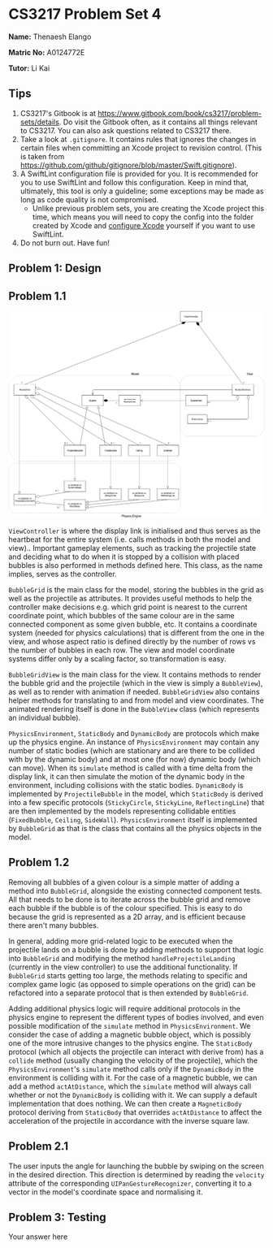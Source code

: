 CS3217 Problem Set 4
==

**Name:** Thenaesh Elango

**Matric No:** A0124772E

**Tutor:** Li Kai

## Tips

1. CS3217's Gitbook is at https://www.gitbook.com/book/cs3217/problem-sets/details. Do visit the Gitbook often, as it contains all things relevant to CS3217. You can also ask questions related to CS3217 there.
2. Take a look at `.gitignore`. It contains rules that ignores the changes in certain files when committing an Xcode project to revision control. (This is taken from https://github.com/github/gitignore/blob/master/Swift.gitignore).
3. A SwiftLint configuration file is provided for you. It is recommended for you to use SwiftLint and follow this configuration. Keep in mind that, ultimately, this tool is only a guideline; some exceptions may be made as long as code quality is not compromised.
    - Unlike previous problem sets, you are creating the Xcode project this time, which means you will need to copy the config into the folder created by Xcode and [configure Xcode](https://github.com/realm/SwiftLint#xcode) yourself if you want to use SwiftLint. 
4. Do not burn out. Have fun!

## Problem 1: Design

## Problem 1.1

![Class Diagram](class-diagram.png)

`ViewController` is where the display link is initialised and thus serves as the heartbeat for the entire system (i.e. calls methods in both the model and view).. Important gameplay elements, such as tracking the projectile state and deciding what to do when it is stopped by a collision with placed bubbles is also performed in methods defined here. This class, as the name implies, serves as the controller.

`BubbleGrid` is the main class for the model, storing the bubbles in the grid as well as the projectile as attributes. It provides useful methods to help the controller make decisions e.g. which grid point is nearest to the current coordinate point, which bubbles of the same colour are in the same connected component as some given bubble, etc. It contains a coordinate system (needed for physics calculations) that is different from the one in the view, and whose aspect ratio is defined directly by the number of rows vs the number of bubbles in each row. The view and model coordinate systems differ only by a scaling factor, so transformation is easy.

`BubbleGridView` is the main class for the view. It contains methods to render the bubble grid and the projectile (which in the view is simply a `BubbleView`), as well as to render with animation if needed. `BubbleGridView` also contains helper methods for translating to and from model and view coordinates. The animated rendering itself is done in the `BubbleView` class (which represents an individual bubble).

`PhysicsEnvironment`, `StaticBody` and `DynamicBody` are protocols which make up the physics engine. An instance of `PhysicsEnvironment` may contain any number of static bodies (which are stationary and are there to be collided with by the dynamic body) and at most one (for now) dynamic body (which can move). When its `simulate` method is called with a time delta from the display link, it can then simulate the motion of the dynamic body in the environment, including collisions with the static bodies. `DynamicBody` is implemented by `ProjectileBubble` in the model, which `StaticBody` is derived into a few specific protocols (`StickyCircle`, `StickyLine`, `ReflectingLine`) that are then implemented by the models representing collidable entities (`FixedBubble`, `Ceiling`, `SideWall`). `PhysicsEnvironment` itself is implemented by `BubbleGrid` as that is the class that contains all the physics objects in the model.

## Problem 1.2

Removing all bubbles of a given colour is a simple matter of adding a method into `BubbleGrid`, alongside the existing connected component tests. All that needs to be done is to iterate across the bubble grid and remove each bubble if the bubble is of the colour specified. This is easy to do because the grid is represented as a 2D array, and is efficient because there aren't many bubbles.

In general, adding more grid-related logic to be executed when the projectile lands on a bubble is done by adding methods to support that logic into `BubbleGrid` and modifying the method `handleProjectileLanding` (currently in the view controller) to use the additional functionality. If `BubbleGrid` starts getting too large, the methods relating to specific and complex game logic (as opposed to simple operations on the grid) can be refactored into a separate protocol that is then extended by `BubbleGrid`.

Adding additional physics logic will require additional protocols in the physics engine to represent the different types of bodies involved, and even possible modification of the `simulate` method in `PhysicsEnvironment`. We consider the case of adding a magnetic bubble object, which is possibly one of the more intrusive changes to the physics engine. The `StaticBody` protocol (which all objects the projectile can interact with derive from) has a `collide` method (usually changing the velocity of the projectile), which the `PhysicsEnvironment`'s `simulate` method calls only if the `DynamicBody` in the environment is colliding with it. For the case of a magnetic bubble, we can add a method `actAtDistance`, which the `simulate` method will always call whether or not the `DynamicBody` is colliding with it. We can supply a default implementation that does nothing. We can then create a `MagneticBody` protocol deriving from `StaticBody` that overrides `actAtDistance` to  affect the acceleration of the projectile in accordance with the inverse square law.

## Problem 2.1

The user inputs the angle for launching the bubble by swiping on the screen in the desired direction. This direction is determined by reading the `velocity` attribute of the corresponding `UIPanGestureRecognizer`, converting it to a vector in the model's coordinate space and normalising it.

## Problem 3: Testing

Your answer here

